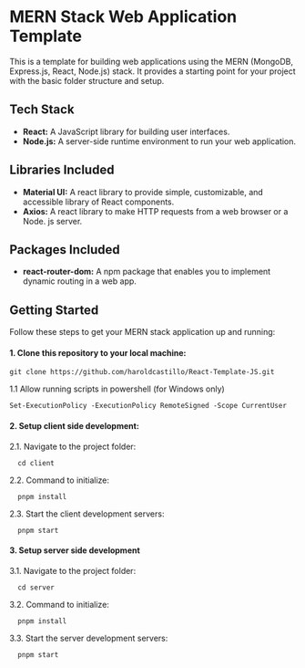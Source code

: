 # MERN Stack Web Application Template

This is a template for building web applications using the MERN (MongoDB, Express.js, React, Node.js) stack. It provides a starting point for your project with the basic folder structure and setup.

## Tech Stack

- **React:** A JavaScript library for building user interfaces.
- **Node.js:** A server-side runtime environment to run your web application.
<!-- 
- **MongoDB:** A NoSQL database to store your application's data.
- **Express.js:** A Node.js web application framework for building the backend API. 
-->

## Libraries Included 

- **Material UI:**  A react library to provide simple, customizable, and accessible library of React components. 
- **Axios:** A react library to make HTTP requests from a web browser or a Node. js server.


## Packages Included

- **react-router-dom:**  A npm package that enables you to implement dynamic routing in a web app.


## Getting Started

Follow these steps to get your MERN stack application up and running:

#### 1. **Clone this repository to your local machine:**
  ```shell
  git clone https://github.com/haroldcastillo/React-Template-JS.git
  ```
  1.1 Allow running scripts in powershell (for Windows only)
  ```shell
  Set-ExecutionPolicy -ExecutionPolicy RemoteSigned -Scope CurrentUser
  ```
#### 2. **Setup client side development:**
  2.1. Navigate to the project folder:
  ```shell
    cd client
  ```
  2.2. Command to initialize:
  ```shell
    pnpm install
  ```

  2.3. Start the client development servers:
  ```shell
    pnpm start
  ```  

#### 3. **Setup server side development**
  3.1. Navigate to the project folder:
  ```shell
    cd server
  ```
  3.2. Command to initialize:
  ```shell
    pnpm install
  ```
  3.3. Start the server development servers:
  ```shell
    pnpm start
  ```  